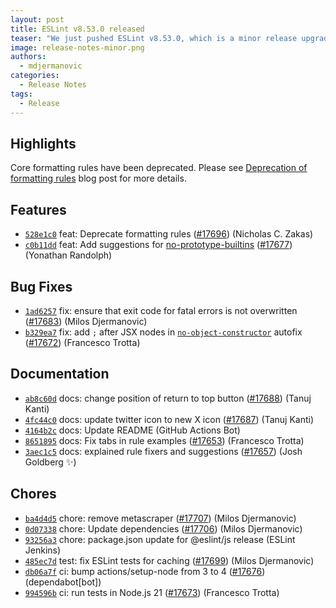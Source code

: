 ```yaml
---
layout: post
title: ESLint v8.53.0 released
teaser: "We just pushed ESLint v8.53.0, which is a minor release upgrade of ESLint. This release adds some new features and fixes several bugs found in the previous release."
image: release-notes-minor.png
authors:
  - mdjermanovic
categories:
  - Release Notes
tags:
  - Release
---
```



## Highlights

Core formatting rules have been deprecated. Please see [Deprecation of formatting rules](/blog/2023/10/deprecating-formatting-rules/) blog post for more details.






## Features


* [`528e1c0`](https://github.com/eslint/eslint/commit/528e1c00dc2aa8636e5b706c4270dc655cfa17e3) feat: Deprecate formatting rules ([#17696](https://github.com/eslint/eslint/issues/17696)) (Nicholas C. Zakas)
* [`c0b11dd`](https://github.com/eslint/eslint/commit/c0b11ddb9f8aacc64c3933b9f278939aa7bea481) feat: Add suggestions for [no-prototype-builtins](/docs/rules/no-prototype-builtins) ([#17677](https://github.com/eslint/eslint/issues/17677)) (Yonathan Randolph)






## Bug Fixes


* [`1ad6257`](https://github.com/eslint/eslint/commit/1ad6257744d63281235fcc33288394b1d69b34ce) fix: ensure that exit code for fatal errors is not overwritten ([#17683](https://github.com/eslint/eslint/issues/17683)) (Milos Djermanovic)
* [`b329ea7`](https://github.com/eslint/eslint/commit/b329ea748dff45f11c7e218208244dc24fcb5c8f) fix: add `;` after JSX nodes in  [`no-object-constructor`](/docs/rules/no-object-constructor) autofix ([#17672](https://github.com/eslint/eslint/issues/17672)) (Francesco Trotta)




## Documentation


* [`ab8c60d`](https://github.com/eslint/eslint/commit/ab8c60d4f859cec787b5a12f7271b40e666235f5) docs: change position of return to top button ([#17688](https://github.com/eslint/eslint/issues/17688)) (Tanuj Kanti)
* [`4fc44c0`](https://github.com/eslint/eslint/commit/4fc44c0b8c5dca466bffdfe01dfd80794d7762b7) docs: update twitter icon to new X icon ([#17687](https://github.com/eslint/eslint/issues/17687)) (Tanuj Kanti)
* [`4164b2c`](https://github.com/eslint/eslint/commit/4164b2ceec89726b18ea0b0e34fab05735d55a09) docs: Update README (GitHub Actions Bot)
* [`8651895`](https://github.com/eslint/eslint/commit/8651895ca7ae15e13d74c8be67d9eebd63a7ce1f) docs: Fix tabs in rule examples ([#17653](https://github.com/eslint/eslint/issues/17653)) (Francesco Trotta)
* [`3aec1c5`](https://github.com/eslint/eslint/commit/3aec1c55ba2c6d2833e1c0afe0a58f0cc6bbc0a4) docs: explained rule fixers and suggestions ([#17657](https://github.com/eslint/eslint/issues/17657)) (Josh Goldberg ✨)








## Chores


* [`ba4d4d5`](https://github.com/eslint/eslint/commit/ba4d4d567a82554250dd8c7933322824e6a73944) chore: remove metascraper ([#17707](https://github.com/eslint/eslint/issues/17707)) (Milos Djermanovic)
* [`0d07338`](https://github.com/eslint/eslint/commit/0d0733882944b4849d71a40723c251213698cef9) chore: Update dependencies ([#17706](https://github.com/eslint/eslint/issues/17706)) (Milos Djermanovic)
* [`93256a3`](https://github.com/eslint/eslint/commit/93256a32e312f3f4e5c532762df71bdc06bded20) chore: package.json update for @eslint/js release (ESLint Jenkins)
* [`485ec7d`](https://github.com/eslint/eslint/commit/485ec7d08ed2040c292f52bf9b9152f6c8ef4809) test: fix ESLint tests for caching ([#17699](https://github.com/eslint/eslint/issues/17699)) (Milos Djermanovic)
* [`db06a7f`](https://github.com/eslint/eslint/commit/db06a7ff7992a74368f03d1f21beb00df0407021) ci: bump actions/setup-node from 3 to 4 ([#17676](https://github.com/eslint/eslint/issues/17676)) (dependabot[bot])
* [`994596b`](https://github.com/eslint/eslint/commit/994596b07f5ff20a615a4be1ea03e5fd59cdb84b) ci: run tests in Node.js 21 ([#17673](https://github.com/eslint/eslint/issues/17673)) (Francesco Trotta)


